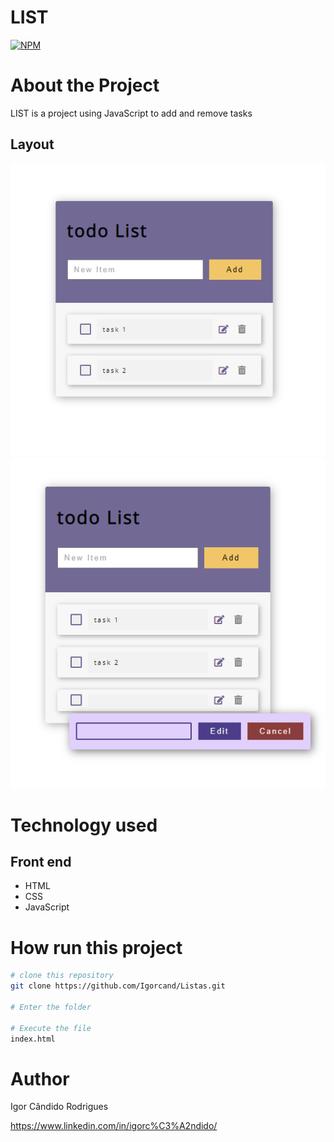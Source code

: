 # LIST
[![NPM](https://img.shields.io/npm/l/react)](https://github.com/Igorcand/Listas/blob/master/LICENSE) 

# About the Project
LIST is a project using JavaScript to add and remove tasks


## Layout 
![Mobile 1](https://github.com/Igorcand/Listas/blob/master/assets/foto1.png) 
![Mobile 2](https://github.com/Igorcand/Listas/blob/master/assets/foto2.png) 


# Technology used

## Front end
- HTML  
- CSS
- JavaScript


# How run this project

```bash
# clone this repository
git clone https://github.com/Igorcand/Listas.git

# Enter the folder 

# Execute the file 
index.html
```


# Author

Igor Cândido Rodrigues

https://www.linkedin.com/in/igorc%C3%A2ndido/
